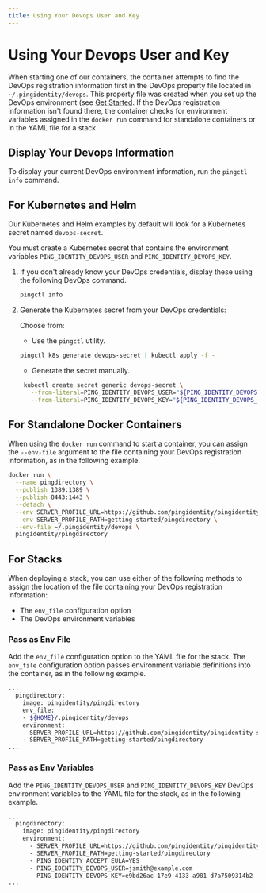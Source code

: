 ```yaml
---
title: Using Your Devops User and Key
---
```

# Using Your Devops User and Key

When starting one of our containers, the container attempts to find the DevOps registration information first in the DevOps property file located in `~/.pingidentity/devops`. This property file was created when you set up the DevOps environment (see [Get Started](../get-started/getStarted.md). If the DevOps registration information isn't found there, the container checks for environment variables assigned in the `docker run` command for standalone containers or in the YAML file for a stack.

## Display Your Devops Information

To display your current DevOps environment information, run the `pingctl info` command.


## For Kubernetes and Helm

Our Kubernetes and Helm examples by default will look for a Kubernetes secret named `devops-secret`.

You must create a Kubernetes secret that contains the environment variables `PING_IDENTITY_DEVOPS_USER` and `PING_IDENTITY_DEVOPS_KEY`.

1. If you don't already know your DevOps credentials, display these using the following DevOps command.

    ```sh
    pingctl info
    ```

2. Generate the Kubernetes secret from your DevOps credentials:

   Choose from:

   * Use the `pingctl` utility.

    ```sh
    pingctl k8s generate devops-secret | kubectl apply -f -
    ```

   * Generate the secret manually.

   ```sh
    kubectl create secret generic devops-secret \
      --from-literal=PING_IDENTITY_DEVOPS_USER="${PING_IDENTITY_DEVOPS_USER}" \
      --from-literal=PING_IDENTITY_DEVOPS_KEY="${PING_IDENTITY_DEVOPS_KEY}"
   ```


## For Standalone Docker Containers

When using the `docker run` command to start a container, you can assign the `--env-file` argument to the file containing your DevOps registration information, as in the following example.

```bash
docker run \
  --name pingdirectory \
  --publish 1389:1389 \
  --publish 8443:1443 \
  --detach \
  --env SERVER_PROFILE_URL=https://github.com/pingidentity/pingidentity-server-profiles.git \
  --env SERVER_PROFILE_PATH=getting-started/pingdirectory \
  --env-file ~/.pingidentity/devops \
  pingidentity/pingdirectory
```

## For Stacks

When deploying a stack, you can use either of the following methods to assign the location of the file containing your DevOps registration information:

* The `env_file` configuration option
* The DevOps environment variables

### Pass as Env File

Add the `env_file` configuration option to the YAML file for the stack. The `env_file` configuration option passes environment variable definitions into the container, as in the following example.

```sh
...
  pingdirectory:
    image: pingidentity/pingdirectory
    env_file:
    - ${HOME}/.pingidentity/devops
    environment:
    - SERVER_PROFILE_URL=https://github.com/pingidentity/pingidentity-server-profiles.git
    - SERVER_PROFILE_PATH=getting-started/pingdirectory
...
```

### Pass as Env Variables

Add the `PING_IDENTITY_DEVOPS_USER` and `PING_IDENTITY_DEVOPS_KEY` DevOps environment variables to the YAML file for the stack, as in the following example.

```sh
...
  pingdirectory:
    image: pingidentity/pingdirectory
    environment:
      - SERVER_PROFILE_URL=https://github.com/pingidentity/pingidentity-server-profiles.git
      - SERVER_PROFILE_PATH=getting-started/pingdirectory
      - PING_IDENTITY_ACCEPT_EULA=YES
      - PING_IDENTITY_DEVOPS_USER=jsmith@example.com
      - PING_IDENTITY_DEVOPS_KEY=e9bd26ac-17e9-4133-a981-d7a7509314b2
...
```
